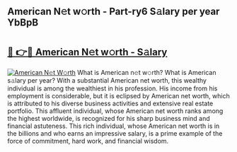 ## American N𝚎t w𝚘rth - Part-ry6 S𝚊lary per year YbBpB

# <h2><a href="http://gc2ib1.nevu.top/?p=American">🔗 👉🔴 American N𝚎t w𝚘rth - S𝚊lary</a></h2>

[![American N𝚎t W𝚘rth](https://i.imgur.com/Oavwk0R.jpeg)](http://gc2ib1.nevu.top/?p=American)
What is American n𝚎t w𝚘rth? What is American s𝚊lary per year?
With a substantial American net worth, this wealthy individual is among the wealthiest in his profession. His income from his employment is considerable, but it is eclipsed by American net worth, which is attributed to his diverse business activities and extensive real estate portfolio. This affluent individual, whose American net worth ranks among the highest worldwide, is recognized for his sharp business mind and financial astuteness. This rich individual, whose American net worth is in the billions and who earns an impressive salary, is a prime example of the force of commitment, hard work, and financial wisdom.

